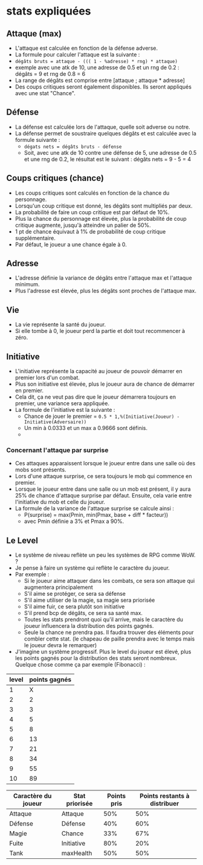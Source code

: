 # stats expliquées

## Attaque (max)

- L'attaque est calculée en fonction de la défense adverse.
- La formule pour calculer l'attaque est la suivante :
- `dégâts bruts = attaque - ((( 1 - %adresse) * rng) * attaque)`
- exemple avec une atk de 10, une adresse de 0.5 et un rng de 0.2 : dégâts = 9 et rng de 0.8 = 6
- La range de dégâts est comprise entre [attaque ; attaque * adresse]
- Des coups critiques seront également disponibles. Ils seront appliqués avec une stat "Chance".

## Défense

- La défense est calculée lors de l'attaque, quelle soit adverse ou notre.
- La défense permet de soustraire quelques dégâts et est calculée avec la formule suivante :
  - `dégats nets = dégâts bruts - défense`
  - Soit, avec une atk de 10 contre une défense de 5, une adresse de 0.5 et une rng de 0.2, le résultat est le suivant : dégâts nets = 9 - 5 = 4

## Coups critiques (chance)

- Les coups critiques sont calculés en fonction de la chance du personnage.
- Lorsqu'un coup critique est donné, les dégâts sont multipliés par deux.
- La probabilité de faire un coup critique est par défaut de 10%.
- Plus la chance du personnage est élevée, plus la probabilité de coup critique augmente, jusqu'à atteindre un palier de 50%.
- 1 pt de chance équivaut à 1% de probabilité de coup critique supplémentaire.
- Par défaut, le joueur a une chance égale à 0.

## Adresse

- L'adresse définie la variance de dégâts entre l'attaque max et l'attaque minimum.
- Plus l'adresse est élevée, plus les dégâts sont proches de l'attaque max.

## Vie

- La vie représente la santé du joueur.
- Si elle tombe à 0, le joueur perd la partie et doit tout recommencer à zéro.

## Initiative

- L'initiative représente la capacité au joueur de pouvoir démarrer en premier lors d'un combat.
- Plus son initiative est élevée, plus le joueur aura de chance de démarrer en premier.
- Cela dit, ça ne veut pas dire que le joueur démarrera toujours en premier, une variance sera appliquée.
- La formule de l'initiative est la suivante :
  - Chance de jouer le premier = `0.5 * 1,%(Initiative(Joueur) - Initiative(Adversaire))`
  - Un min à 0.0333 et un max a 0.9666 sont définis.
  -

### Concernant l'attaque par surprise

- Ces attaques apparaissent lorsque le joueur entre dans une salle où des mobs sont présents.
- Lors d'une attaque surprise, ce sera toujours le mob qui commence en premier.
- Lorsque le joueur entre dans une salle ou un mob est présent, il y aura 25% de chance d'attaque surprise par défaut. Ensuite, cela varie entre l'initiative du mob et celle du joueur.
- La formule de la variance de l'attaque surprise se calcule ainsi :
  - P(surprise) = max(Pmin, min(Pmax, base + diff \* facteur))
  - avec Pmin définie a 3% et Pmax a 90%.

## Le Level

- Le système de niveau reflète un peu les systèmes de RPG comme WoW. ?
- Je pense à faire un système qui reflète le caractère du joueur.
- Par exemple :
  - Si le joueur aime attaquer dans les combats, ce sera son attaque qui augmentera principalement
  - S'il aime se protéger, ce sera sa défense
  - S'il aime utiliser de la magie, sa magie sera priorisée
  - S'il aime fuir, ce sera plutôt son initiative
  - S'il prend bcp de dégâts, ce sera sa santé max.
  - Toutes les stats prendront quoi qu'il arrive, mais le caractère du joueur influencera la distribution des points gagnés.
  - Seule la chance ne prendra pas. Il faudra trouver des éléments pour combler cette stat. (le chapeau de paille prendra avec le temps mais le joueur devra le remarquer)
- J'imagine un système progressif. Plus le level du joueur est élevé, plus les points gagnés pour la distribution des stats seront nombreux. Quelque chose comme ça par exemple (Fibonacci) :

| level | points gagnés |
| ----- | ------------- |
| 1     | X             |
| 2     | 2             |
| 3     | 3             |
| 4     | 5             |
| 5     | 8             |
| 6     | 13            |
| 7     | 21            |
| 8     | 34            |
| 9     | 55            |
| 10    | 89            |

| Caractère du joueur | Stat priorisée | Points pris | Points restants à distribuer |
| ------------------- | -------------- | ----------- | ---------------------------- |
| Attaque             | Attaque        | 50%         | 50%                          |
| Défense             | Défense        | 40%         | 60%                          |
| Magie               | Chance         | 33%         | 67%                          |
| Fuite               | Initiative     | 80%         | 20%                          |
| Tank                | maxHealth      | 50%         | 50%                          |
